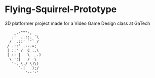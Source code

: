 # Flying-Squirrel-Prototype
3D platformer project made for a Video Game Design class at GaTech

        _.-"""-,
       .'  ..::. `\
      /  .::' `'` /
     / .::' .--.=;
     | ::' /  C ..\
     | :: |   \  _.)
      \ ':|   /  \
       '-, \./ \)\)
          `-|   );/
             '--'-'
